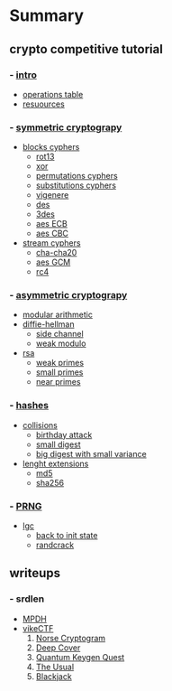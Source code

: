 # Summary
## crypto competitive tutorial

### - [intro](./tutorial/intro.md)
* [operations table](./tutorial/table.md)
* [resuources](./tutorial/resuorces.md)

### - [symmetric cryptograpy]()
* [blocks cyphers]()
  * [rot13]()
  * [xor]()
  * [permutations cyphers]()
  * [substitutions cyphers]()
  * [vigenere]()
  * [des]()
  * [3des]()
  * [aes ECB]()
  * [aes CBC]()
* [stream cyphers]()
  * [cha-cha20]()
  * [aes GCM]()
  * [rc4]()

### - [asymmetric cryptograpy]()
* [modular arithmetic]()
* [diffie-hellman]()
  * [side channel]()
  * [weak modulo]()
* [rsa]()
  * [weak primes]() 
  * [small primes]()
  * [near primes]()
  
### - [hashes]()
* [collisions]()
    * [birthday attack]()
    * [small digest]()
    * [big digest with small variance]()
* [lenght extensions]()
    * [md5]()
    * [sha256]()

### - [PRNG]()
* [lgc]()
  *  [back to init state]()
  *  [randcrack]()

## writeups

### - srdlen
- [MPDH](./writeups/MPDH/MPDH.md)
- [vikeCTF](./writeups/vikeCTF/vikeCtf.md)
  1. [Norse Cryptogram](./vikeCTF/norse_cryptogram.md)
  2. [Deep Cover](./vikeCTF/Deep_Cover.md)
  3. [Quantum Keygen Quest](./vikeCTF/Quantum_keygen.md)
  4. [The Usual](./vikeCTF/the_usual.md)
  5. [Blackjack](./vikeCTF/blackjack.md) 
  

